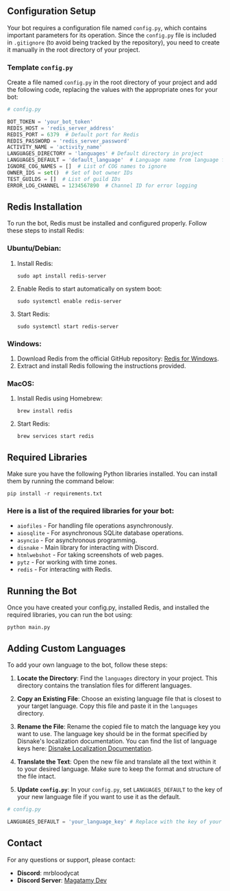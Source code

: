 ## Configuration Setup

Your bot requires a configuration file named `config.py`, which contains important parameters for its operation. Since the `config.py` file is included in `.gitignore` (to avoid being tracked by the repository), you need to create it manually in the root directory of your project.

### Template `config.py`

Create a file named `config.py` in the root directory of your project and add the following code, replacing the values with the appropriate ones for your bot:

```python
# config.py

BOT_TOKEN = 'your_bot_token'
REDIS_HOST = 'redis_server_address'
REDIS_PORT = 6379  # Default port for Redis
REDIS_PASSWORD = 'redis_server_password'
ACTIVITY_NAME = 'activity_name'
LANGUAGES_DIRECTORY = 'languages' # Default directory in project
LANGUAGES_DEFAULT = 'default_language'  # Language name from language files
IGNORE_COG_NAMES = []  # List of COG names to ignore
OWNER_IDS = set()  # Set of bot owner IDs
TEST_GUILDS = []  # List of guild IDs
ERROR_LOG_CHANNEL = 1234567890  # Channel ID for error logging
```

## Redis Installation

To run the bot, Redis must be installed and configured properly. Follow these steps to install Redis:

### Ubuntu/Debian:

1. Install Redis:
    ```bush
    sudo apt install redis-server 
    ```
2. Enable Redis to start automatically on system boot:
    ```bush
    sudo systemctl enable redis-server
    ```
3. Start Redis:
    ```bush
    sudo systemctl start redis-server
    ```
   
### Windows:

1. Download Redis from the official GitHub repository: [Redis for Windows](https://github.com/microsoftarchive/redis/releases).
2. Extract and install Redis following the instructions provided.

### MacOS:

1. Install Redis using Homebrew:
    ```bush
    brew install redis
    ```
2. Start Redis:
    ```bush
    brew services start redis
    ```
   
## Required Libraries

Make sure you have the following Python libraries installed. You can install them by running the command below:
```bush
pip install -r requirements.txt
```

### Here is a list of the required libraries for your bot:

- `aiofiles` - For handling file operations asynchronously.
- `aiosqlite` - For asynchronous SQLite database operations.
- `asyncio` - For asynchronous programming.
- `disnake` - Main library for interacting with Discord.
- `htmlwebshot` - For taking screenshots of web pages. 
- `pytz` - For working with time zones.
- `redis` - For interacting with Redis.

## Running the Bot

Once you have created your config.py, installed Redis, and installed the required libraries, you can run the bot using:

```bush
python main.py
```

## Adding Custom Languages

To add your own language to the bot, follow these steps:

1. **Locate the Directory**: Find the `languages` directory in your project. This directory contains the translation files for different languages.

2. **Copy an Existing File**: Choose an existing language file that is closest to your target language. Copy this file and paste it in the `languages` directory. 

3. **Rename the File**: Rename the copied file to match the language key you want to use. The language key should be in the format specified by Disnake's localization documentation. You can find the list of language keys here: [Disnake Localization Documentation](https://docs.disnake.dev/en/latest/api/localization.html#locale).

4. **Translate the Text**: Open the new file and translate all the text within it to your desired language. Make sure to keep the format and structure of the file intact.

5. **Update `config.py`**: In your `config.py`, set `LANGUAGES_DEFAULT` to the key of your new language file if you want to use it as the default.

```python
# config.py

LANGUAGES_DEFAULT = 'your_language_key' # Replace with the key of your new language file
```

## Contact

For any questions or support, please contact:

- **Discord**: mrbloodycat
- **Discord Server**: [Magatamy Dev](https://discord.gg/KCSCXzuPs7)
